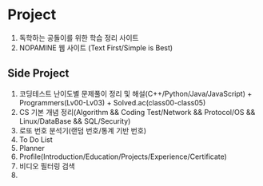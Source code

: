 # Project
1) 독학하는 공돌이를 위한 학습 정리 사이트
2) NOPAMINE 웹 사이트 (Text First/Simple is Best)


## Side Project
1) 코딩테스트 난이도별 문제풀이 정리 및 해설(C++/Python/Java/JavaScript) + Programmers(Lv00-Lv03) + Solved.ac(class00-class05)
2) CS 기본 개념 정리(Algorithm && Coding Test/Network && Protocol/OS && Linux/DataBase && SQL/Security)
3) 로또 번호 분석기(랜덤 번호/통계 기반 번호)
4) To Do List
5) Planner
6) Profile(Introduction/Education/Projects/Experience/Certificate)
7) 비디오 필터링 검색
8) 